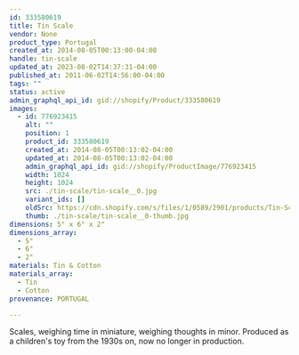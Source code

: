 ```yaml
---
id: 333580619
title: Tin Scale
vendor: None
product_type: Portugal
created_at: 2014-08-05T00:13:00-04:00
handle: tin-scale
updated_at: 2023-08-02T14:37:31-04:00
published_at: 2011-06-02T14:56:00-04:00
tags: ""
status: active
admin_graphql_api_id: gid://shopify/Product/333580619
images:
  - id: 776923415
    alt: ""
    position: 1
    product_id: 333580619
    created_at: 2014-08-05T00:13:02-04:00
    updated_at: 2014-08-05T00:13:02-04:00
    admin_graphql_api_id: gid://shopify/ProductImage/776923415
    width: 1024
    height: 1024
    src: ./tin-scale/tin-scale__0.jpg
    variant_ids: []
    oldSrc: https://cdn.shopify.com/s/files/1/0589/2901/products/Tin-Scale.jpeg?v=1407211982
    thumb: ./tin-scale/tin-scale__0-thumb.jpg
dimensions: 5" x 6" x 2"
dimensions_array:
  - 5"
  - 6"
  - 2"
materials: Tin & Cotton
materials_array:
  - Tin
  - Cotton
provenance: PORTUGAL

---
```


Scales, weighing time in miniature, weighing thoughts in minor. Produced as a children's toy from the 1930s on, now no longer in production.
